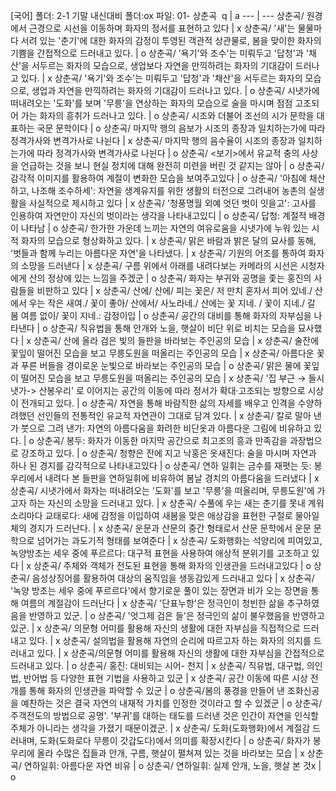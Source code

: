 [국어] 
폴더: 2-1 기말 내신대비
폴더:ox
파일: 01- 상춘곡
​
 q  | a
--- | ---
상춘곡/ 원경에서 근경으로 시선을 이동하며 화자의 정서를 표현하고 있다				| x
상춘곡/ '새'는 물물마다 서려 있는 '춘기'에 대한 화자의 감정이 투영된 객관적 상관물로, 봄을 맞이한 화자의 기쁨을 간접적으로 드러내고 있다.				| o
상춘곡/ '욕기'와 조수'는 미뤄두고 '답청'과 '채산'을 서두르는 화자의 모습으로, 생업보다 자연을 만끽하려는 화자의 기대감이 드러나고 있다.				| x
상춘곡/ ​​'욕기'와 조수'는 미뤄두고 '답청'과 '채산'을 서두르는 화자의 모습으로, 생업과 자연을 만끽하려는 화자의 기대감이 드러나고 있다.				| o
상춘곡/​ 시냇가에 떠내려오는 '도화'를 보며 '무릉'을 연상하는 화자의 모습으로 술을 마시며 점점 고조되어 가는 화자의 흥취가 드러나고 있다.				| o
상춘곡/ 시조와 더불어 조선의 시가 문학을 대표하는 국문 문학이다				| o
상춘곡/ 마지막 행의 음보가 시조의 종장과 일치하는가에 따라 정격가사와 변격가사로 나뉜다				| x
상춘곡/ 마지막 행의 음수율이 시조의 종장과 일치하는가에 따라 정격가사와 변격가사로 나뉜다				| o
상춘곡/ <보기>에서 유교적 충의 사상을 언급하는 것을 보니 현실 정치에 대해 완전히 미련을 버린 것 같지는 않아				| o
상춘곡/ 감각적 이미지를 활용하여 계절이 변화한 모습을 보여주고있다				| o
상춘곡/ '아침에 채산하고, 나조해 조수하세': 자연을 생계유지를 위한 생활의 터전으로 그려내어 농촌의 실생활을 사실적으로 제시하고 있다				| x
상춘곡/ '청풍명월 외예 엇던 벗이 잇을고': 고사를 인용하여 자연만이 자신의 벗이라는 생각을 나타내고있디				| o
상춘곡/ 답청: 계절적 배경이 나타남				| o
상춘곡/ 한가한 가운데 느끼는 자연의 여유로움을 시냇가에 누워 있는 시적 화자의 모습으로 형상화하고 있다.				| x
상춘곡/​ 맑은 바람과 밝은 달의 묘사를 동해, '벗들과 함께 누리는 아름다운 자연'을 나타냈다.				| x
상춘곡/ 기원의 어조를 통하여 화자의 소망을 드러낸다				| x
상춘곡/ 구름 위에서 아래를 내려다보는 카메라의 시선은 시청자에게 산의 정상에 있는 느낌을 주겠군				| o
상춘곡/ 화자는 부귀와 공명을 좇는 홍진의 사람들을 비판하고 있다				| x
상춘곡/ 산에/ 산에/ 피는 꽃은/ 저 만치 혼자서 피어 있네./ 산에서 우는 작은 새여./ 꽃이 좋아/ 산에서/ 사노라네./ 산에는 꽃 지네. / 꽃이 지네./ 갈 봄 여름 없이/ 꽃이 지네.: 감정이입				| o
상춘곡/ 공간의 대비를 통해 화자의 자부심을 나타낸다				| o
상춘곡/ 직유법을 통해 안개와 노을, 햇살이 비단 위로 비치는 모습을 묘사했다				| x
상춘곡/ 산에 올라 검은 빛의 들판을 바라보는 주인공의 모습 				| x
상춘곡/ ​술잔에 꽃잎이 떨어진 모습을 보고 무릉도원을 떠올리는 주인공의 모습				| x
상춘곡/​ 아름다운 꽃과 푸른 버들을 경이로운 눈빛으로 바라보는 주인공의 모습				| o
상춘곡/ 맑은 물에 꽃잎이 떨어진 모습을 보고 무릉도원을 떠올리는 주인공의 모습				| x
상춘곡/ '집 부근 → 들시냇가-> 산봉우리' 로 이어지는 공간의 이동에 따라 정서가 확대·고조되는 방향으로 시상이 전개되고 있다.				| o
상춘곡/ ​자연을 통해 바람직한 삶의 자세를 배우고 인격을 수양하려했던 선인들의 전통적인 유교적 자연관이 그대로 담겨 있다.				| x
상춘곡/​ 칼로 말아 낸가 붓으로 그려 낸가: 자연의 아름다움을 화려한 비단옷과 아름다운 그림에 비유하고 있다.				| o
상춘곡/​ 봉두: 화자가 이동한 마지막 공간으로 최고조의 흥과 만족감을 과장법으로 강조하고 있다.				| o
상춘곡/ 청향은 잔에 지고 낙홍은 옷새진다: 술을 마시며 자연과 하나 된 경지를 감각적으로 나타내고있다				| o
상춘곡/ 연하 일휘는 금수를 재폇는 듯: 봉우리에서 내려다 본 들판을 연하일휘에 비유하여 봄날 경치의 아름다움을 드러냈다				| x
상춘곡/ 시냇가에서 화자는 떠내려오는 '도화'를 보고 '무릉'을 떠올리며, 무릉도원'에 가고자 하는 자신의 소망을 드러내고 있다.				| x
상춘곡/​ 수풀에 우는 새는 춘기를 못내 계워 소리마다 교태로다: 새에 감정을 이입하여 새봄을 맞은 애상감을 표현한 구절로 물아일체의 경지가 드러난다.				| x
상춘곡/ 운문과 산문의 중간 형태로서 산문 문학에서 운문 문학으로 넘어가는 과도기적 형태를 보여준다				| x
상춘곡/ 도화행화는 석양리에 피여있고, 녹양방초는 세우 중에 푸르르다: 대구적 표현을 사용하여 애상적 분위기를 고조하고 있다				| x
상춘곡/ 주체와 객체가 전도된 표현을 통해 화자의 인생관을 드러내고있다				| o
상춘곡/ 음성상징어를 활용하여 대상의 움직임을 생동감있게 드러내고 있다				| x
상춘곡/ '녹양 방초는 세우 중에 푸르르다'에서 향기로운 풀이 있는 장면과 비가 오는 장면을 통해 여름의 계절감이 드러난다				| x
상춘곡/​ '단표누항'은 정극인이 청빈한 삶을 추구하였음을 반영하고 있군.				| o
상춘곡/​ ​'엇그제 검은 들'은 정극인의 삶이 불우했음을 반영하고 있군.				| x
상춘곡/​ 의문형 어미를 활용해 자신의 생활에 대한 자부심을 직접적으로 드러내고 있다.				| x
상춘곡/​ ​설의법을 활용해 자연의 순리에 따르고자 하는 화자의 의지를 드러내고 있다.				| x
상춘곡/​ ​​의문형 어미를 활용해 자신의 생활에 대한 자부심을 간접적으로 드러내고 있다.				| o
상춘곡/​ 홍진: 대비되는 시어- 천지				| x
상춘곡/​ ​​직유법, 대구법, 의인법, 반어법 등 다양한 표현 기법을 사용하고 있군				| x
상춘곡/​ ​​공간 이동에 따른 시상 전개를 통해 화자의 인생관을 파악할 수 있군				| o
상춘곡/​ ​봄의 풍경을 만들어 낸 조화신공을 예찬하는 것은 결국 자연의 내재적 가치를 인정한 것이라고 할 수 있겠군				| o
상춘곡/​ 주객전도의 방법으로 공명'. '부귀'를 대하는 태도를 드러낸 것은 인간이 자연을 인식할 주체가 아니라는 생각을 가졌기 때문이겠군.				| x
상춘곡/​ 도화(도화행화)에서 계절감 드러내며, 도화(도화로다 무릉이 갓갑도다)에서 의미를 확장시킨다				| o
상춘곡/​ 화자가 봉우리에 올라 수많은 집들과 안개, 구름, 햇살이 펼쳐져 있는 것을 바라보는 모습				| x
상춘곡/​ 연하일휘: 아름다운 자연 비유				| o
상춘곡/​ 연하일휘: 실제 안개, 노을, 햇살 본 것x				| o
